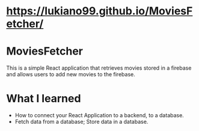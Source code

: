 # https://lukiano99.github.io/MoviesFetcher/
# MoviesFetcher
This is a simple React application that retrieves movies stored in a firebase and allows users to add new movies to the firebase.
# What I learned
* How to connect your React Application to a backend, to a database.
* Fetch data from a database; Store data in a database.
